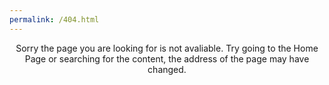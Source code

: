 ```yaml
---
permalink: /404.html
---
```

<center>Sorry the page you are looking for is not avaliable. Try going to the Home Page or searching for the content, the address of the page may have changed.</center>